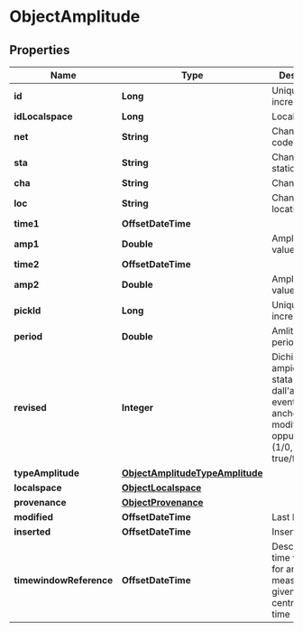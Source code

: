 

# ObjectAmplitude


## Properties

| Name | Type | Description | Notes |
|------------ | ------------- | ------------- | -------------|
|**id** | **Long** | Unique incremental id | bigint(20) |  [optional] [readonly] |
|**idLocalspace** | **Long** | Localspace Id | bigint(19) |  [optional] |
|**net** | **String** | Channel net code | char(2) |  [optional] |
|**sta** | **String** | Channel station code | varchar(5) |  [optional] |
|**cha** | **String** | Channel code | char(3) |  [optional] |
|**loc** | **String** | Channel location | char(2) |  [optional] |
|**time1** | **OffsetDateTime** |  | datetime(3) |  |
|**amp1** | **Double** | Amplitude value | double |  |
|**time2** | **OffsetDateTime** |  | datetime(3) |  [optional] |
|**amp2** | **Double** | Amplitude value | double |  [optional] |
|**pickId** | **Long** | Unique incremental id | bigint(20) |  [optional] |
|**period** | **Double** | Amlitude period | double |  [optional] |
|**revised** | **Integer** | Dichiara se tale ampiezza è stata rivista dall&#39;analista, eventualmente anche non modificata, oppure no. (1/0, true/false) | tinyint(3) |  [optional] |
|**typeAmplitude** | [**ObjectAmplitudeTypeAmplitude**](ObjectAmplitudeTypeAmplitude.md) |  |  [optional] |
|**localspace** | [**ObjectLocalspace**](ObjectLocalspace.md) |  |  [optional] |
|**provenance** | [**ObjectProvenance**](ObjectProvenance.md) |  |  [optional] |
|**modified** | **OffsetDateTime** | Last Review | timestamp |  [optional] [readonly] |
|**inserted** | **OffsetDateTime** | Insert time | timestamp |  [optional] [readonly] |
|**timewindowReference** | **OffsetDateTime** | Describes a time window for amplitude measurements, given by a central point in time |  [optional] [readonly] |



